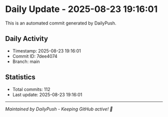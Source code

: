 # Daily Update - 2025-08-23 19:16:01

This is an automated commit generated by DailyPush.

## Daily Activity
- Timestamp: 2025-08-23 19:16:01
- Commit ID: 7dee4074
- Branch: main

## Statistics
- Total commits: 112
- Last update: 2025-08-23 19:16:01

---
*Maintained by DailyPush - Keeping GitHub active! 🚀*
